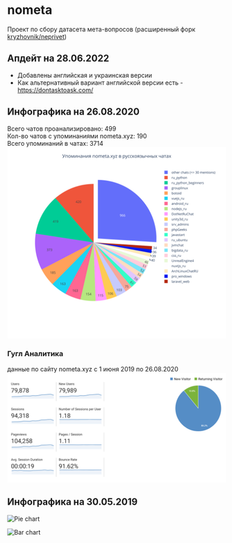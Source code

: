 # nometa
Проект по сбору датасета мета-вопросов
(расширенный форк [kryzhovnik/neprivet](https://github.com/kryzhovnik/neprivet))

## Апдейт на 28.06.2022
* Добавлены английская и украинская версии
* Как альтернативный вариант английской версии есть - https://dontasktoask.com/
## Инфографика на 26.08.2020
Всего чатов проанализировано: 499 <br>
Кол-во чатов с упоминаниями nometa.xyz: 190 <br>
Всего упоминаний в чатах: 3714
![](pie_plot_2020.svg?raw=true "Pie chart")

### Гугл Аналитика
данные по сайту nometa.xyz с 1 июня 2019 по 26.08.2020
![](google_analytics.png?raw=true "google analytics")

## Инфографика на 30.05.2019

![](mentions.png?raw=true "Pie chart")


![](occur.png?raw=true "Bar chart")
